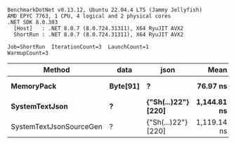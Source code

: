 ```

BenchmarkDotNet v0.13.12, Ubuntu 22.04.4 LTS (Jammy Jellyfish)
AMD EPYC 7763, 1 CPU, 4 logical and 2 physical cores
.NET SDK 8.0.303
  [Host]   : .NET 8.0.7 (8.0.724.31311), X64 RyuJIT AVX2
  ShortRun : .NET 8.0.7 (8.0.724.31311), X64 RyuJIT AVX2

Job=ShortRun  IterationCount=3  LaunchCount=1  
WarmupCount=3  

```
| Method                  | data     | json                | Mean        | Error     | StdDev   | Min         | Max         | Gen0   | Allocated |
|------------------------ |--------- |-------------------- |------------:|----------:|---------:|------------:|------------:|-------:|----------:|
| **MemoryPack**              | **Byte[91]** | **?**                   |    **76.97 ns** |  **5.383 ns** | **0.295 ns** |    **76.75 ns** |    **77.31 ns** | **0.0019** |     **168 B** |
| **SystemTextJson**          | **?**        | **{&quot;Sh(...)22&quot;} [220]** | **1,144.81 ns** | **53.819 ns** | **2.950 ns** | **1,142.69 ns** | **1,148.18 ns** | **0.0019** |     **168 B** |
| SystemTextJsonSourceGen | ?        | {&quot;Sh(...)22&quot;} [220] | 1,119.14 ns | 10.819 ns | 0.593 ns | 1,118.47 ns | 1,119.60 ns | 0.0019 |     168 B |
